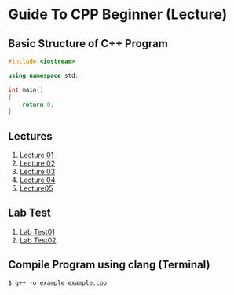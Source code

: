 # Guide To CPP Beginner (Lecture)

## Basic Structure of C++ Program

```cpp
#include <iostream>

using namespace std;

int main()
{
    return 0;
}

```

## Lectures
1. [Lecture 01](https://github.com/yclim95/GuideToCPPBegineer01/tree/master/Lecture01)
2. [Lecture 02](https://github.com/yclim95/GuideToCPPBegineer01/tree/master/Lecture02)
3. [Lecture 03](https://github.com/yclim95/GuideToCPPBegineer01/tree/master/Lecture03)
4. [Lecture 04](https://github.com/yclim95/GuideToCPPBegineer01/tree/master/Lecture04)
5. [Lecture05](https://github.com/yclim95/GuideToCPPBegineer01/tree/master/Lecture05)

## Lab Test
1. [Lab Test01](https://github.com/yclim95/GuideToCPPBegineer01/tree/master/LabTest01)
2. [Lab Test02](https://github.com/yclim95/GuideToCPPBegineer01/tree/master/LabTest02)

## Compile Program using clang (Terminal)
```shellsession
$ g++ -o example example.cpp
```
